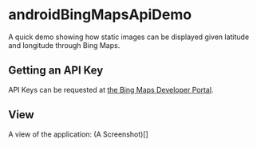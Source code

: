 # androidBingMapsApiDemo
A quick demo showing how static images can be displayed given latitude and longitude through Bing Maps.

## Getting an API Key

API Keys can be requested at [the Bing Maps Developer Portal](https://www.bingmapsportal.com/Application).


## View

A view of the application:
(A Screenshot)[]
